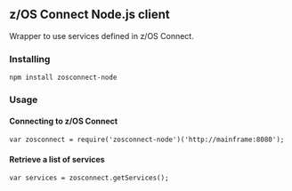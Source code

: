 ## z/OS Connect Node.js client

Wrapper to use services defined in z/OS Connect.

### Installing

```
npm install zosconnect-node
```

### Usage

#### Connecting to z/OS Connect

```
var zosconnect = require('zosconnect-node')('http://mainframe:8080');
```

#### Retrieve a list of services

```
var services = zosconnect.getServices();
```
